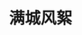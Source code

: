 ---
title: 满城风絮
description: 一川烟草，满城风絮，梅子黄时雨。
image:  /covers/cover9.png

# Badge style
# style:
#     background: "#2a9d8f"
#     color: "#fff"
---